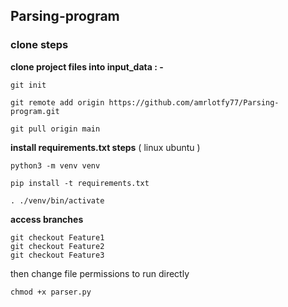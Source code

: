 ## Parsing-program
### clone steps

**clone project files into input_data : -**
```
git init

git remote add origin https://github.com/amrlotfy77/Parsing-program.git

git pull origin main

``` 
 **install requirements.txt steps** 
 ( linux ubuntu )
```
python3 -m venv venv

pip install -t requirements.txt

. ./venv/bin/activate
```
**access branches** 

```
git checkout Feature1
git checkout Feature2
git checkout Feature3
```

then change file
permissions to run directly

```
chmod +x parser.py

```

